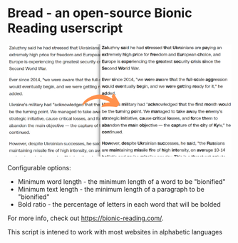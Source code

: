 # Bread - an open-source Bionic Reading userscript

![Demo](demo.png)

Configurable options:

- Minimum word length - the minimum length of a word to be "bionified"
- Minimum text length - the minimum length of a paragraph to be "bionified"
- Bold ratio - the percentage of letters in each word that will be bolded


For more info, check out https://bionic-reading.com/.

This script is intened to work with most websites in alphabetic languages
